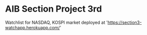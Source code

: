 # AIB Section Project 3rd
Watchlist for NASDAQ, KOSPI market
deployed at 'https://section3-watchapp.herokuapp.com/'
